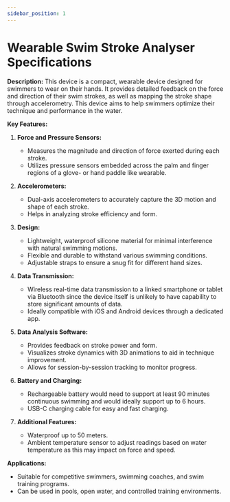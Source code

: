 ```yaml
---
sidebar_position: 1
---
```


# Wearable Swim Stroke Analyser Specifications

**Description:**
This device is a compact, wearable device designed for swimmers to wear on their hands. It provides detailed feedback on the force and direction of their swim strokes, as well as mapping the stroke shape through accelerometry. This device aims to help swimmers optimize their technique and performance in the water.

**Key Features:**

1. **Force and Pressure Sensors:**
   - Measures the magnitude and direction of force exerted during each stroke.
   - Utilizes pressure sensors embedded across the palm and finger regions of a glove- or hand paddle like wearable.

2. **Accelerometers:**
   - Dual-axis accelerometers to accurately capture the 3D motion and shape of each stroke.
   - Helps in analyzing stroke efficiency and form.

3. **Design:**
   - Lightweight, waterproof silicone material for minimal interference with natural swimming motions.
   - Flexible and durable to withstand various swimming conditions.
   - Adjustable straps to ensure a snug fit for different hand sizes.

4. **Data Transmission:**
   - Wireless real-time data transmission to a linked smartphone or tablet via Bluetooth since the device itself is unlikely to have capability to store significant amounts of data.
   - Ideally compatible with iOS and Android devices through a dedicated app.

5. **Data Analysis Software:**
   - Provides feedback on stroke power and form.
   - Visualizes stroke dynamics with 3D animations to aid in technique improvement.
   - Allows for session-by-session tracking to monitor progress.

6. **Battery and Charging:**
   - Rechargeable battery would need to support at least 90 minutes continuous swimming and would ideally support up to 6 hours.
   - USB-C charging cable for easy and fast charging.

7. **Additional Features:**
   - Waterproof up to 50 meters.
   - Ambient temperature sensor to adjust readings based on water temperature as this may impact on force and speed.

**Applications:**
- Suitable for competitive swimmers, swimming coaches, and swim training programs.
- Can be used in pools, open water, and controlled training environments.
